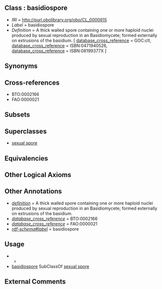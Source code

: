 
## Class : basidiospore

 * *IRI* = http://purl.obolibrary.org/obo/CL_0000615
 * *Label* = basidiospore
 * *Definition* = A thick walled spore containing one or more haploid nuclei produced by sexual reproduction in an Basidiomycete; formed externally on extrusions of the basidium. [ [database_cross_reference](../../ef/oboInOwl#hasDbXref.md) = GOC:clt, [database_cross_reference](../../ef/oboInOwl#hasDbXref.md) = ISBN:0471940526, [database_cross_reference](../../ef/oboInOwl#hasDbXref.md) = ISBN:08199377X ]

## Synonyms


## Cross-references

 * BTO:0002166
 * FAO:0000021

## Subsets


## Superclasses

 * [sexual spore](../../CL/96/CL_0000596.md)

## Equivalencies


## Other Logical Axioms


## Other Annotations

 * *[definition](../../IAO/15/IAO_0000115.md)* = A thick walled spore containing one or more haploid nuclei produced by sexual reproduction in an Basidiomycete; formed externally on extrusions of the basidium.
 * *[database_cross_reference](../../ef/oboInOwl#hasDbXref.md)* = BTO:0002166
 * *[database_cross_reference](../../ef/oboInOwl#hasDbXref.md)* = FAO:0000021
 * *[rdf-schema#label](../../el/rdf-schema#label.md)* = basidiospore

## Usage

 * -
 * [basidiospore](../../CL/15/CL_0000615.md) SubClassOf [sexual spore](../../CL/96/CL_0000596.md)

## External Comments

